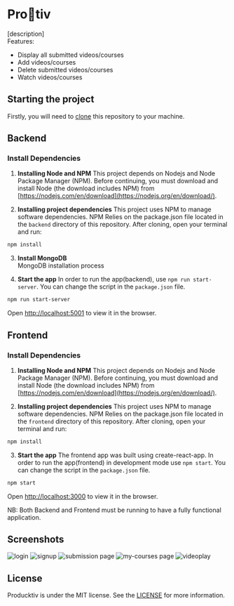 # Pro:duck:tiv
[description]  
Features:
- Display all submitted videos/courses
- Add videos/courses
- Delete submitted videos/courses
- Watch videos/courses

## Starting the project
Firstly, you will need to [clone](https://help.github.com/en/articles/cloning-a-repository) this repository to your machine.

## Backend
### Install Dependencies
1. **Installing Node and NPM**
   This project depends on Nodejs and Node Package Manager (NPM). Before continuing, you must download and install Node (the download includes NPM) from [https://nodejs.com/en/download](https://nodejs.org/en/download/).

2. **Installing project dependencies**
   This project uses NPM to manage software dependencies. NPM Relies on the package.json file located in the `backend` directory of this repository. After cloning, open your terminal and run:

```bash
npm install
```
3. **Install MongoDB**  
   MongoDB installation process  

4. **Start the app**
In order to run the app(backend), use `npm run start-server`. You can change the script in the `package.json` file.
   
```bash
npm run start-server
```
Open [http://localhost:5001](http://localhost:5000) to view it in the browser.


## Frontend
### Install Dependencies
1. **Installing Node and NPM**
   This project depends on Nodejs and Node Package Manager (NPM). Before continuing, you must download and install Node (the download includes NPM) from [https://nodejs.com/en/download](https://nodejs.org/en/download/).

2. **Installing project dependencies**
   This project uses NPM to manage software dependencies. NPM Relies on the package.json file located in the `frontend` directory of this repository. After cloning, open your terminal and run:

```bash
npm install
```
3. **Start the app**
   The frontend app was built using create-react-app. In order to run the app(frontend) in development mode use `npm start`. You can change the script in the `package.json` file.
   
```bash
npm start
```
Open [http://localhost:3000](http://localhost:3000) to view it in the browser.

NB: Both Backend and Frontend must be running to have a fully functional application.

## Screenshots
<img src="https://imgur.com/QxuLevX.png" alt="login">
<img src="https://imgur.com/S3nkfeP.png" alt="signup">
<img src="https://imgur.com/AUcU9Kq.png" alt="submission page">
<img src="https://imgur.com/zJAIeGH.png" alt="my-courses page">
<img src="https://imgur.com/r3h7jBf.png" alt="videoplay">

## License  
Producktiv is under the MIT license. See the [LICENSE](https://github.com/sourcerer-io/sourcerer-app/blob/develop/LICENSE.md) for more information.
